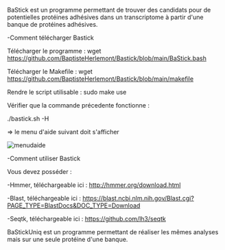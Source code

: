 BaStick est un programme permettant de trouver des candidats pour de potentielles protéines adhésives dans un transcriptome à partir d'une banque de protéines adhésives.

-Comment télécharger Bastick 

Télécharger le programme : 
wget https://github.com/BaptisteHerlemont/Bastick/blob/main/BaStick.bash

Télécharger le Makefile :
wget https://github.com/BaptisteHerlemont/Bastick/blob/main/makefile

Rendre le script utilisable :
sudo make use 

Vérifier que la commande précedente fonctionne : 

./bastick.sh -H 

=> le menu d'aide suivant doit s'afficher


![menudaide](https://user-images.githubusercontent.com/94676429/166201531-2297bd90-ce87-4030-a8b2-df33fe176aef.png)


-Comment utiliser Bastick

Vous devez posséder : 

-Hmmer, téléchargeable ici : http://hmmer.org/download.html

-Blast, téléchargeable ici : https://blast.ncbi.nlm.nih.gov/Blast.cgi?PAGE_TYPE=BlastDocs&DOC_TYPE=Download

-Seqtk, téléchargeable ici : https://github.com/lh3/seqtk

BaStickUniq est un programme permettant de réaliser les mêmes analyses mais sur une seule protéine d'une banque.
